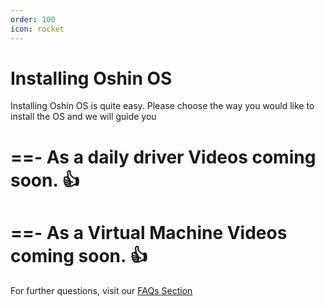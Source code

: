 ```yaml
---
order: 100
icon: rocket
---
```


# Installing Oshin OS

Installing Oshin OS is quite easy. Please choose the way you would like to install the OS and we will guide you

==- As a daily driver
Videos coming soon. :+1:
===
==- As a Virtual Machine
Videos coming soon. :+1:
===

For further questions, visit our [FAQs Section](faq.md)
